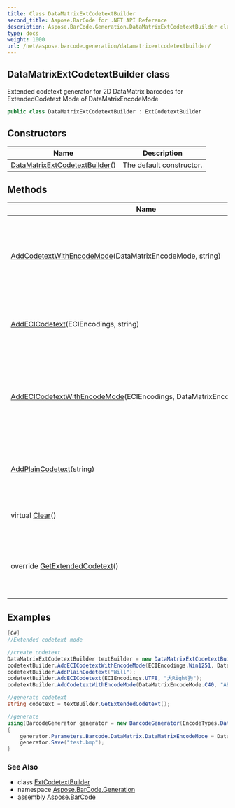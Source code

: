 ```yaml
---
title: Class DataMatrixExtCodetextBuilder
second_title: Aspose.BarCode for .NET API Reference
description: Aspose.BarCode.Generation.DataMatrixExtCodetextBuilder class. Extended codetext generator for 2D DataMatrix barcodes for ExtendedCodetext Mode of DataMatrixEncodeMode
type: docs
weight: 1000
url: /net/aspose.barcode.generation/datamatrixextcodetextbuilder/
---
```

## DataMatrixExtCodetextBuilder class

Extended codetext generator for 2D DataMatrix barcodes for ExtendedCodetext Mode of DataMatrixEncodeMode

```csharp
public class DataMatrixExtCodetextBuilder : ExtCodetextBuilder
```

## Constructors

| Name | Description |
| --- | --- |
| [DataMatrixExtCodetextBuilder](datamatrixextcodetextbuilder/)() | The default constructor. |

## Methods

| Name | Description |
| --- | --- |
| [AddCodetextWithEncodeMode](../../aspose.barcode.generation/datamatrixextcodetextbuilder/addcodetextwithencodemode/)(DataMatrixEncodeMode, string) | Adds codetext with defined encode mode to the extended codetext items |
| [AddECICodetext](../../aspose.barcode.generation/extcodetextbuilder/addecicodetext/)(ECIEncodings, string) | Adds codetext with Extended Channel Identifier |
| [AddECICodetextWithEncodeMode](../../aspose.barcode.generation/datamatrixextcodetextbuilder/addecicodetextwithencodemode/)(ECIEncodings, DataMatrixEncodeMode, string) | Adds codetext with Extended Channel Identifier with defined encode mode |
| [AddPlainCodetext](../../aspose.barcode.generation/extcodetextbuilder/addplaincodetext/)(string) | Adds plain codetext to the extended codetext items |
| virtual [Clear](../../aspose.barcode.generation/extcodetextbuilder/clear/)() | Clears extended codetext items |
| override [GetExtendedCodetext](../../aspose.barcode.generation/datamatrixextcodetextbuilder/getextendedcodetext/)() | Generates Extended codetext from the extended codetext list. |

## Examples

```csharp
[C#]
//Extended codetext mode

//create codetext
DataMatrixExtCodetextBuilder textBuilder = new DataMatrixExtCodetextBuilder();
codetextBuilder.AddECICodetextWithEncodeMode(ECIEncodings.Win1251, DataMatrixEncodeMode.Bytes, "World");
codetextBuilder.AddPlainCodetext("Will");
codetextBuilder.AddECICodetext(ECIEncodings.UTF8, "犬Right狗");
codetextBuilder.AddCodetextWithEncodeMode(DataMatrixEncodeMode.C40, "ABCDE");

//generate codetext
string codetext = textBuilder.GetExtendedCodetext();    

//generate
using(BarcodeGenerator generator = new BarcodeGenerator(EncodeTypes.DataMatrix, codetext))
{
    generator.Parameters.Barcode.DataMatrix.DataMatrixEncodeMode = DataMatrixEncodeMode.ExtendedCodetext;
	generator.Save("test.bmp");
}
```

### See Also

* class [ExtCodetextBuilder](../extcodetextbuilder/)
* namespace [Aspose.BarCode.Generation](../../aspose.barcode.generation/)
* assembly [Aspose.BarCode](../../)


